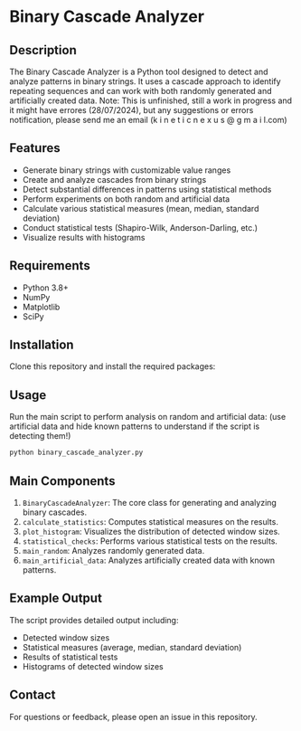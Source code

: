 # Binary Cascade Analyzer

## Description
The Binary Cascade Analyzer is a Python tool designed to detect and analyze patterns in binary strings. It uses a cascade approach to identify repeating sequences and can work with both randomly generated and artificially created data. Note: This is unfinished, still a work in progress and it might have errores (28/07/2024), but any suggestions or errors notification, please send me an email (k i n e t i c n e x u s @ g m a i l.com)

## Features
- Generate binary strings with customizable value ranges
- Create and analyze cascades from binary strings
- Detect substantial differences in patterns using statistical methods
- Perform experiments on both random and artificial data
- Calculate various statistical measures (mean, median, standard deviation)
- Conduct statistical tests (Shapiro-Wilk, Anderson-Darling, etc.)
- Visualize results with histograms

## Requirements
- Python 3.8+
- NumPy
- Matplotlib
- SciPy

## Installation
Clone this repository and install the required packages:

## Usage
Run the main script to perform analysis on random and artificial data:
(use artificial data and hide known patterns to understand if the script is detecting them!)

```bash
python binary_cascade_analyzer.py
```

## Main Components
1. `BinaryCascadeAnalyzer`: The core class for generating and analyzing binary cascades.
2. `calculate_statistics`: Computes statistical measures on the results.
3. `plot_histogram`: Visualizes the distribution of detected window sizes.
4. `statistical_checks`: Performs various statistical tests on the results.
5. `main_random`: Analyzes randomly generated data.
6. `main_artificial_data`: Analyzes artificially created data with known patterns.

## Example Output
The script provides detailed output including:
- Detected window sizes
- Statistical measures (average, median, standard deviation)
- Results of statistical tests
- Histograms of detected window sizes

## Contact
For questions or feedback, please open an issue in this repository.
